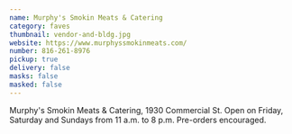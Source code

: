 ```yaml
---
name: Murphy's Smokin Meats & Catering
category: faves
thumbnail: vendor-and-bldg.jpg
website: https://www.murphyssmokinmeats.com/
number: 816-261-8976
pickup: true
delivery: false
masks: false
masked: false
---
```

Murphy's Smokin Meats & Catering, 1930 Commercial St. Open on Friday, Saturday and Sundays from 11 a.m. to 8 p.m. Pre-orders encouraged.
